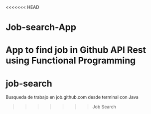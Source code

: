 <<<<<<< HEAD
# Job-search-App
App to find job in Github API Rest using Functional Programming
=======
# job-search
Busqueda de trabajo en job.github.com desde terminal con Java
>>>>>>> Job Search
